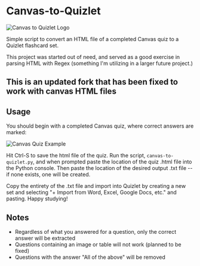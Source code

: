 # Canvas-to-Quizlet

![Canvas to Quizlet Logo](https://i.imgur.com/49t1ZZ2.png)

Simple script to convert an HTML file of a completed Canvas quiz to a Quizlet flashcard set. 

This project was started out of need, and served as a good exercise in parsing HTML with Regex (something I'm utilizing in a larger future project.)

## This is an updated fork that has been fixed to work with canvas HTML files

## Usage
You should begin with a completed Canvas quiz, where correct answers are marked:

![Canvas Quiz Example](https://i.imgur.com/JzOWMij.png)

Hit Ctrl-S to save the html file of the quiz. Run the script, `canvas-to-quizlet.py`, and when prompted paste the location of the quiz .html file into the Python console. Then paste the location of the desired output .txt file -- if none exists, one will be created. 

Copy the entirety of the .txt file and import into Quizlet by creating a new set and selecting "+ Import from Word, Excel, Google Docs, etc." and pasting. Happy studying!

## Notes
* Regardless of what you answered for a question, only the correct answer will be extracted
* Questions containing an image or table will not work (planned to be fixed)
* Questions with the answer "All of the above" will be removed
